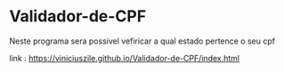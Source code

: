 # Validador-de-CPF
Neste programa sera possivel vefiricar a qual estado pertence o seu cpf

link : https://viniciuszile.github.io/Validador-de-CPF/index.html
